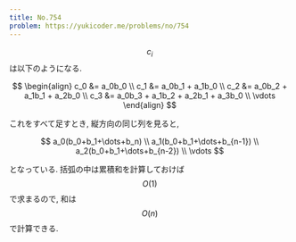 ```yaml
---
title: No.754
problem: https://yukicoder.me/problems/no/754
---
```

$$ c_i $$ は以下のようになる.

$$
\begin{align}
c_0 &= a_0b_0 \\
c_1 &= a_0b_1 + a_1b_0 \\
c_2 &= a_0b_2 + a_1b_1 + a_2b_0 \\
c_3 &= a_0b_3 + a_1b_2 + a_2b_1 + a_3b_0 \\
\vdots
\end{align}
$$

これをすべて足すとき, 縦方向の同じ列を見ると,

$$
a_0(b_0+b_1+\dots+b_n) \\
a_1(b_0+b_1+\dots+b_{n-1}) \\
a_2(b_0+b_1+\dots+b_{n-2}) \\
\vdots
$$

となっている. 括弧の中は累積和を計算しておけば $$ O(1) $$ で求まるので, 和は $$ O(n) $$ で計算できる.

